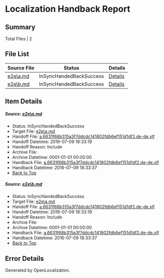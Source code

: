 # <a name='report-top'></a> Localization Handback Report

## Summary
 Total Files | 2

## File List
 Source File | Status | Details 
 ----------- | ------ | ------- 
 [e2e\a.md](https://github.com/OpenLocalizationTestOrg/oltest/blob/c3bd2edbd4a1473686f48409c7bef70a8cbf5a19/e2e/a.md) | InSyncHandedBackSuccess | [Details](#63f4dee6c77ecbea5a02c1affbbb161b5d8995621)
 [e2e\b.md](https://github.com/OpenLocalizationTestOrg/oltest/blob/c3bd2edbd4a1473686f48409c7bef70a8cbf5a19/e2e/b.md) | InSyncHandedBackSuccess | [Details](#63f4dee6c77ecbea5a02c1affbbb161b5d8995622)

## Item Details
##### <a name='63f4dee6c77ecbea5a02c1affbbb161b5d8995621'></a> Source: [e2e\a.md](https://github.com/OpenLocalizationTestOrg/oltest/blob/c3bd2edbd4a1473686f48409c7bef70a8cbf5a19/e2e/a.md)
* Status: InSyncHandedBackSuccess
* Target File: [e2e\a.md](https://github.com/OpenLocalizationTestOrg/oltest-dede-fly/blob/65ac4f31d4be8f28f9a313e5591d4eb8ea93cd74/e2e/a.md)
* Handoff File: [a.6631f68b315a3f7ddcdc141802fdb6ef151d1df2.de-de.xlf](https://github.com/OpenLocalizationTestOrg/olhandoff-e2e/blob/9d0d27ecfb01ccd286dde545170ae070a932ddcd/ol-handoff/OpenLocalizationTestOrg/oltest-dede-fly/ci/ht/a.6631f68b315a3f7ddcdc141802fdb6ef151d1df2.de-de.xlf)
* Handoff Datetime: 2016-07-09 18:33:19
* Handoff Reason: Include
* Archive File: 
* Archive Datetime: 0001-01-01 00:00:00
* Handback File: [a.6631f68b315a3f7ddcdc141802fdb6ef151d1df2.de-de.xlf](https://github.com/OpenLocalizationTestOrg/olhandback-e2e/blob/aa870365c869c59c5fa8c8493a6a25eb9e77f64d/ol-handback/OpenLocalizationTestOrg/oltest-dede-fly/ci/ht/a.6631f68b315a3f7ddcdc141802fdb6ef151d1df2.de-de.xlf)
* Handback Datetime: 2016-07-09 18:33:37
* [Back to Top](#report-top)

##### <a name='63f4dee6c77ecbea5a02c1affbbb161b5d8995622'></a> Source: [e2e\b.md](https://github.com/OpenLocalizationTestOrg/oltest/blob/c3bd2edbd4a1473686f48409c7bef70a8cbf5a19/e2e/b.md)
* Status: InSyncHandedBackSuccess
* Target File: [e2e\a.md](https://github.com/OpenLocalizationTestOrg/oltest-dede-fly/blob/65ac4f31d4be8f28f9a313e5591d4eb8ea93cd74/e2e/a.md)
* Handoff File: [a.6631f68b315a3f7ddcdc141802fdb6ef151d1df2.de-de.xlf](https://github.com/OpenLocalizationTestOrg/olhandoff-e2e/blob/9d0d27ecfb01ccd286dde545170ae070a932ddcd/ol-handoff/OpenLocalizationTestOrg/oltest-dede-fly/ci/ht/a.6631f68b315a3f7ddcdc141802fdb6ef151d1df2.de-de.xlf)
* Handoff Datetime: 2016-07-09 18:33:19
* Handoff Reason: Include
* Archive File: 
* Archive Datetime: 0001-01-01 00:00:00
* Handback File: [a.6631f68b315a3f7ddcdc141802fdb6ef151d1df2.de-de.xlf](https://github.com/OpenLocalizationTestOrg/olhandback-e2e/blob/aa870365c869c59c5fa8c8493a6a25eb9e77f64d/ol-handback/OpenLocalizationTestOrg/oltest-dede-fly/ci/ht/a.6631f68b315a3f7ddcdc141802fdb6ef151d1df2.de-de.xlf)
* Handback Datetime: 2016-07-09 18:33:37
* [Back to Top](#report-top)


## Error Details

Generated by OpenLocalization.
